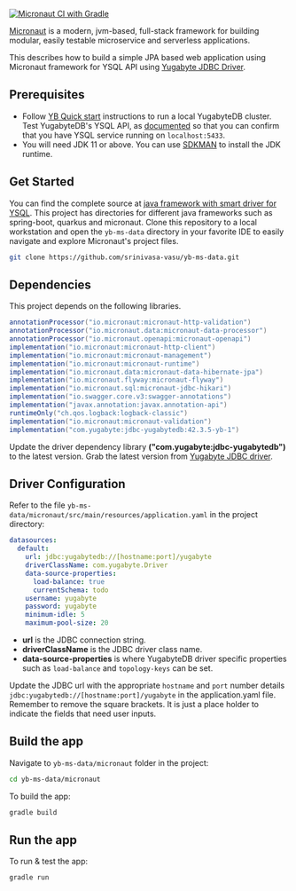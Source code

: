 [![Micronaut CI with Gradle](https://github.com/srinivasa-vasu/yb-ms-data/actions/workflows/gradle-micronaut.yml/badge.svg?branch=main)](https://github.com/srinivasa-vasu/yb-ms-data/actions/workflows/gradle-micronaut.yml)

[Micronaut](https://micronaut.io/) is a modern, jvm-based, full-stack framework for building modular, easily testable microservice and serverless applications.

This describes how to build a simple JPA based web application using Micronaut framework for YSQL API using [Yugabyte JDBC Driver](https://docs.yugabyte.com/latest/integrations/jdbc-driver/).

## Prerequisites

- Follow [YB Quick start](https://docs.yugabyte.com/latest/quick-start/) instructions to run a local YugabyteDB cluster. Test YugabyteDB's YSQL API, as [documented](../../quick-start/explore/ysql/) so that you can confirm that you have YSQL service running on `localhost:5433`.
- You will need JDK 11 or above. You can use [SDKMAN](https://sdkman.io/install) to install the JDK runtime.

## Get Started

You can find the complete source at [java framework with smart driver for YSQL](https://github.com/yugabyte/yb-ms-data.git). This project has directories for different java frameworks such as spring-boot, quarkus and micronaut. Clone this repository to a local workstation and open the `yb-ms-data` directory in your favorite IDE to easily navigate and explore Micronaut's project files.

```sh
git clone https://github.com/srinivasa-vasu/yb-ms-data.git
```

## Dependencies

This project depends on the following libraries.
```gradle
annotationProcessor("io.micronaut:micronaut-http-validation")
annotationProcessor("io.micronaut.data:micronaut-data-processor")
annotationProcessor("io.micronaut.openapi:micronaut-openapi")
implementation("io.micronaut:micronaut-http-client")
implementation("io.micronaut:micronaut-management")
implementation("io.micronaut:micronaut-runtime")
implementation("io.micronaut.data:micronaut-data-hibernate-jpa")
implementation("io.micronaut.flyway:micronaut-flyway")
implementation("io.micronaut.sql:micronaut-jdbc-hikari")
implementation("io.swagger.core.v3:swagger-annotations")
implementation("javax.annotation:javax.annotation-api")
runtimeOnly("ch.qos.logback:logback-classic")
implementation("io.micronaut:micronaut-validation")
implementation("com.yugabyte:jdbc-yugabytedb:42.3.5-yb-1")
```
Update the driver dependency library **("com.yugabyte:jdbc-yugabytedb")** to the latest version. Grab the latest version from [Yugabyte JDBC driver](https://docs.yugabyte.com/latest/integrations/jdbc-driver/).

## Driver Configuration

Refer to the file `yb-ms-data/micronaut/src/main/resources/application.yaml` in the project directory:

```yml
datasources:
  default:
    url: jdbc:yugabytedb://[hostname:port]/yugabyte
    driverClassName: com.yugabyte.Driver
    data-source-properties:
      load-balance: true
      currentSchema: todo
    username: yugabyte
    password: yugabyte
    minimum-idle: 5
    maximum-pool-size: 20
```

- **url** is the JDBC connection string.
- **driverClassName** is the JDBC driver class name.
- **data-source-properties** is where YugabyteDB driver specific properties such as `load-balance` and `topology-keys` can be set.

Update the JDBC url with the appropriate `hostname` and `port` number details `jdbc:yugabytedb://[hostname:port]/yugabyte` in the application.yaml file. Remember to remove the square brackets. It is just a place holder to indicate the fields that need user inputs.

## Build the app

Navigate to `yb-ms-data/micronaut` folder in the project:

```sh
cd yb-ms-data/micronaut
```

To build the app:

```sh
gradle build
```

## Run the app

To run & test the app:

```sh
gradle run
```
